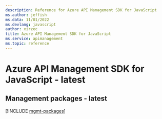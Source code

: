 ```yaml
---
description: Reference for Azure API Management SDK for JavaScript
ms.author: jeffish
ms.data: 11/01/2022
ms.devlang: javascript
author: xirzec
title: Azure API Management SDK for JavaScript
ms.service: apimanagement
ms.topic: reference
---
```

# Azure API Management SDK for JavaScript - latest

## Management packages - latest
[!INCLUDE [mgmt-packages](api-management-mgmt-index.md)]